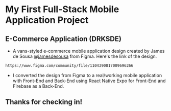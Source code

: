 # My First Full-Stack Mobile Application Project
## E-Commerce Application (DRKSDE) 
- A vans-styled e-commerce mobile application design created by James de Sousa [@jamesdesousa](https://www.figma.com/@jamesdesousa) from Figma. 
Here's the link of the design. 
```bash
https://www.figma.com/community/file/1104390817009696266
```

- I converted the design from Figma to a real/working mobile application with Front-End and Back-End using React Native Expo for Front-End and Firebase as a Back-End.

## Thanks for checking in!

